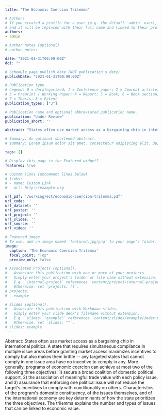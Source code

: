 ```yaml
---
title: "The Economic Coercion Trilemma"

# Authors
# If you created a profile for a user (e.g. the default `admin` user), write the username (folder name) here 
# and it will be replaced with their full name and linked to their profile.
authors:
- admin

# Author notes (optional)
# author_notes:

date: "2021-01-31T00:00:00Z"
doi: ""

# Schedule page publish date (NOT publication's date).
publishDate: "2021-01-31T00:00:00Z"

# Publication type.
# Legend: 0 = Uncategorized; 1 = Conference paper; 2 = Journal article;
# 3 = Preprint / Working Paper; 4 = Report; 5 = Book; 6 = Book section;
# 7 = Thesis; 8 = Patent
publication_types: ["3"]

# Publication name and optional abbreviated publication name.
publication: "Under Review"
publication_short: ''

abstract: "States often use market access as a bargaining chip in international politics. A state that requires simultaneous compliance in multiple issue areas before granting market access maximizes incentives to comply but also makes them brittle -- any targeted states that cannot comply in one issue area have no incentive to comply in any. More generally, programs of economic coercion can achieve at most two of the following three objectives: 1) secure a broad coalition of domestic political support, 2) the association of meaningful trade value with each policy issue, and 3) assurance that enforcing one political issue will not reduce the target's incentives to comply with conditionality on others. Characteristics of the program's domestic constituency, of the issues themselves, and of the international economy are key determinants of how the state prioritizes the three objectives. The trilemma explains the number and types of issues that can be linked to economic value."

# Summary. An optional shortened abstract.
# summary: Lorem ipsum dolor sit amet, consectetur adipiscing elit. Duis posuere tellus ac convallis placerat. Proin tincidunt magna sed ex sollicitudin condimentum.

tags: []

# Display this page in the Featured widget?
featured: true

# Custom links (uncomment lines below)
# links:
# - name: Custom Link
#   url: http://example.org

url_pdf: '/working/ect/economic-coercion-trilemma.pdf'
url_code: ''
url_dataset: ''
url_poster: ''
url_project: ''
url_slides: ''
url_source: ''
url_video: ''

# Featured image
# To use, add an image named `featured.jpg/png` to your page's folder. 
image:
  caption: 'The Economic Coercion Trilemma'
  focal_point: "Top"
  preview_only: false

# Associated Projects (optional).
#   Associate this publication with one or more of your projects.
#   Simply enter your project's folder or file name without extension.
#   E.g. `internal-project` references `content/project/internal-project/index.md`.
#   Otherwise, set `projects: []`.
# projects:
# - example

# Slides (optional).
#   Associate this publication with Markdown slides.
#   Simply enter your slide deck's filename without extension.
#   E.g. `slides: "example"` references `content/slides/example/index.md`.
#   Otherwise, set `slides: ""`.
# slides: example
---
```


Abstract: States often use market access as a bargaining chip in international politics. A state that requires simultaneous compliance in multiple issue areas before granting market access maximizes incentives to comply but also makes them brittle -- any targeted states that cannot comply in one issue area have no incentive to comply in any. More generally, programs of economic coercion can achieve at most two of the following three objectives: 1) secure a broad coalition of domestic political support, 2) the association of meaningful trade value with each policy issue, and 3) assurance that enforcing one political issue will not reduce the target's incentives to comply with conditionality on others. Characteristics of the program's domestic constituency, of the issues themselves, and of the international economy are key determinants of how the state prioritizes the three objectives. The trilemma explains the number and types of issues that can be linked to economic value.
